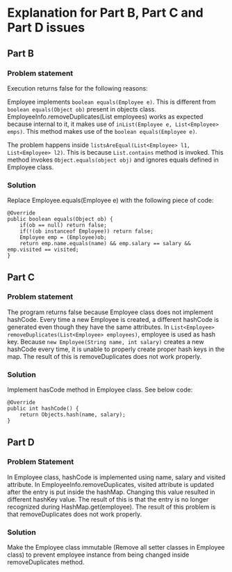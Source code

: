 # Explanation for Part B, Part C and Part D issues

## Part B

### Problem statement

Execution returns false for the following reasons:

Employee implements `boolean equals(Employee e)`. This is different from `boolean equals(Object ob)` present in objects class. 
EmployeeInfo.removeDuplicates(List<Employee> employees) works as expected because internal to it, it makes use of `inList(Employee e, List<Employee> emps)`. This method makes use of the `boolean equals(Employee e)`. 

The problem happens inside `listsAreEqual(List<Employee> l1, List<Employee> l2)`. This is because `List.contains` method is invoked. This method invokes `Object.equals(object obj)` and ignores equals defined in Employee class.


### Solution

Replace Employee.equals(Employee e) with the following piece of code:

	@Override
	public boolean equals(Object ob) {
		if(ob == null) return false;
		if(!(ob instanceof Employee)) return false;
		Employee emp = (Employee)ob;
		return emp.name.equals(name) && emp.salary == salary && emp.visited == visited;
	}



## Part C

### Problem statement

The program returns false because Employee class does not implement hashCode. Every time a new Employee is created, a different hashCode is generated even though they have the same attributes. In `List<Employee> removeDuplicates(List<Employee> employees)`, employee is used as hash key. Because `new Employee(String name, int salary)` creates a new hashCode every time, it is unable to properly create proper hash keys in the map. The result of this is removeDuplicates does not work properly.


### Solution

Implement hasCode method in Employee class. See below code:

	@Override
	public int hashCode() {
		return Objects.hash(name, salary);
	}
	

	
## Part D

### Problem Statement

In Employee class, hashCode is implemented using name, salary and visited attribute. In EmployeeInfo.removeDuplicates, visited attribute is updated after the entry is put inside the hashMap. Changing this value resulted in different hashKey value. The result of this is that the entry is no longer recognized during HashMap.get(employee). The result of this problem is that removeDuplicates does not work properly.


### Solution

Make the Employee class immutable (Remove all setter classes in Employee class) to prevent employee instance from being changed inside removeDuplicates method.	
